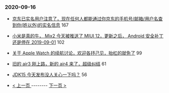 ### 2020-09-16 
- [京东已实名用户注意了，现在任何人都能通过你京东的手机号/邮箱/用户名查到你(姓以外)的实名信息](https://www.v2ex.com/t/707302) 167
- [小米是真的牛， Mix2 今天被推送了 MIUI 12，更新之后， Android 安全补丁还是停在 2019-09-01](https://www.v2ex.com/t/707528) 102
- [关于 Apple Watch 的续航讨论，欢迎各抒己见，抬杠的就免了](https://www.v2ex.com/t/707560) 99
- [旧的 air3 刚上路，新的 air4 来了，超级纠结](https://www.v2ex.com/t/707400) 61
- [JDK15 今天发布没人关心一下吗？](https://www.v2ex.com/t/707337) 56 

- [ < 上一页 ](https://github.com/able8/v2ex-hot-record/blob/master/2020-09-15.md) -------- [ 下一页 > ](https://github.com/able8/v2ex-hot-record/blob/master/2020-09-17.md)